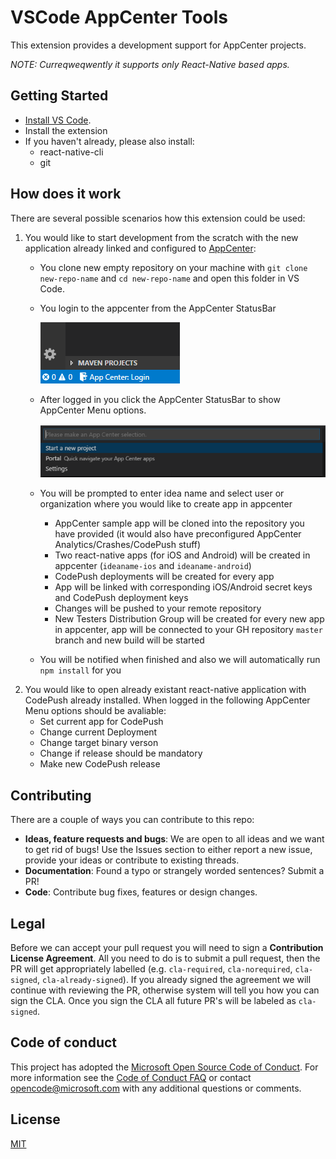 # VSCode AppCenter Tools
This extension provides a development support for AppCenter projects. 

_NOTE: Curreqweqwently it supports only React-Native based apps._

## Getting Started
* [Install VS Code](https://code.visualstudio.com).
* Install the extension
* If you haven't already, please also install:
    * react-native-cli
    * git


## How does it work
There are several possible scenarios how this extension could be used:

1. You would like to start development from the scratch with the new application already linked and configured to [AppCenter](https://appcenter.ms):
    * You clone new empty repository on your machine with `git clone new-repo-name` and `cd new-repo-name` and open this folder in VS Code.
    * You login to the appcenter from the AppCenter StatusBar

        ![Login to Appcenter](images/appcenter-login.png)
    * After logged in you click the AppCenter StatusBar to show AppCenter Menu options. 

        ![AppCenter Menu](images/appcenter-start-new-idea.png)
    * You will be prompted to enter idea name and select user or organization where you would like to create app in appcenter
        * AppCenter sample app will be cloned into the repository you have provided (it would also have preconfigured AppCenter Analytics/Crashes/CodePush stuff)
        * Two react-native apps (for iOS and Android) will be created in appcenter (`ideaname-ios` and `ideaname-android`)
        * CodePush deployments will be created for every app
        * App will be linked with corresponding iOS/Android secret keys and CodePush deployment keys
        * Changes will be pushed to your remote repository
        * New Testers Distribution Group will be created for every new app in appcenter, app will be connected to your GH repository `master` branch and new build will be started 
    * You will be notified when finished and also we will automatically run `npm install` for you
2. You would like to open already existant react-native application with CodePush already installed. When logged in the following AppCenter Menu options should be avaliable:
    * Set current app for CodePush
    * Change current Deployment
    * Change target binary verson 
    * Change if release should be mandatory
    * Make new CodePush release


## Contributing
There are a couple of ways you can contribute to this repo:

- **Ideas, feature requests and bugs**: We are open to all ideas and we want to get rid of bugs! Use the Issues section to either report a new issue, provide your ideas or contribute to existing threads.
- **Documentation**: Found a typo or strangely worded sentences? Submit a PR!
- **Code**: Contribute bug fixes, features or design changes.

## Legal
Before we can accept your pull request you will need to sign a **Contribution License Agreement**. All you need to do is to submit a pull request, then the PR will get appropriately labelled (e.g. `cla-required`, `cla-norequired`, `cla-signed`, `cla-already-signed`). If you already signed the agreement we will continue with reviewing the PR, otherwise system will tell you how you can sign the CLA. Once you sign the CLA all future PR's will be labeled as `cla-signed`.

## Code of conduct
This project has adopted the [Microsoft Open Source Code of Conduct](https://opensource.microsoft.com/codeofconduct/). For more information see the [Code of Conduct FAQ](https://opensource.microsoft.com/codeofconduct/faq/) or contact [opencode@microsoft.com](mailto:opencode@microsoft.com) with any additional questions or comments.

## License
[MIT](LICENSE.md)
